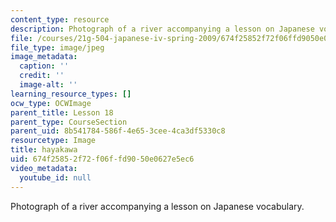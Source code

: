 ```yaml
---
content_type: resource
description: Photograph of a river accompanying a lesson on Japanese vocabulary.
file: /courses/21g-504-japanese-iv-spring-2009/674f25852f72f06ffd9050e0627e5ec6_hayakawa.jpg
file_type: image/jpeg
image_metadata:
  caption: ''
  credit: ''
  image-alt: ''
learning_resource_types: []
ocw_type: OCWImage
parent_title: Lesson 18
parent_type: CourseSection
parent_uid: 8b541784-586f-4e65-3cee-4ca3df5330c8
resourcetype: Image
title: hayakawa
uid: 674f2585-2f72-f06f-fd90-50e0627e5ec6
video_metadata:
  youtube_id: null
---
```

Photograph of a river accompanying a lesson on Japanese vocabulary.